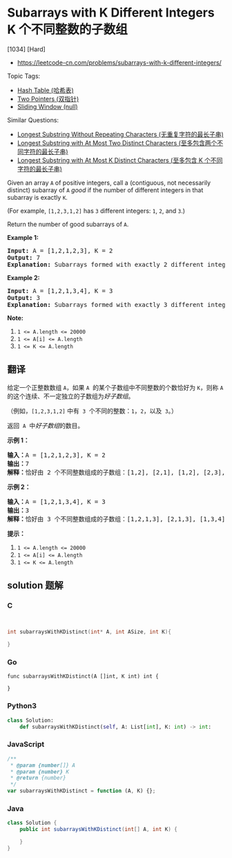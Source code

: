 # Subarrays with K Different Integers K 个不同整数的子数组

[1034] [Hard]

- https://leetcode-cn.com/problems/subarrays-with-k-different-integers/

Topic Tags:

- [Hash Table (哈希表)](https://leetcode-cn.com/tag/hash-table/)
- [Two Pointers (双指针)](https://leetcode-cn.com/tag/two-pointers/)
- [Sliding Window (null)](https://leetcode-cn.com/tag/sliding-window/)

Similar Questions:

- [Longest Substring Without Repeating Characters (无重复字符的最长子串)](https://leetcode-cn.com/problems/longest-substring-without-repeating-characters/)
- [Longest Substring with At Most Two Distinct Characters (至多包含两个不同字符的最长子串)](https://leetcode-cn.com/problems/longest-substring-with-at-most-two-distinct-characters/)
- [Longest Substring with At Most K Distinct Characters (至多包含 K 个不同字符的最长子串)](https://leetcode-cn.com/problems/longest-substring-with-at-most-k-distinct-characters/)

Given an array `A` of positive integers, call a (contiguous, not necessarily distinct) subarray of `A` _good_ if the number of different integers in that subarray is exactly `K`.

(For example, `[1,2,3,1,2]` has `3` different integers: `1`, `2`, and `3`.)

Return the number of good subarrays of `A`.

**Example 1:**

<pre><strong>Input: </strong>A = <span id="example-input-1-1">[1,2,1,2,3]</span>, K = <span id="example-input-1-2">2</span>
<strong>Output: </strong><span id="example-output-1">7</span>
<strong>Explanation: </strong>Subarrays formed with exactly 2 different integers: [1,2], [2,1], [1,2], [2,3], [1,2,1], [2,1,2], [1,2,1,2].
</pre>

**Example 2:**

<pre><strong>Input: </strong>A = <span id="example-input-2-1">[1,2,1,3,4]</span>, K = <span id="example-input-2-2">3</span>
<strong>Output: </strong><span id="example-output-2">3</span>
<strong>Explanation: </strong>Subarrays formed with exactly 3 different integers: [1,2,1,3], [2,1,3], [1,3,4].
</pre>

**Note:**

1.  `1 <= A.length <= 20000`
2.  `1 <= A[i] <= A.length`
3.  `1 <= K <= A.length`

## 翻译

给定一个正整数数组 `A`，如果 `A`  的某个子数组中不同整数的个数恰好为 `K`，则称 `A` 的这个连续、不一定独立的子数组为*好子数组*。

（例如，`[1,2,3,1,2]` 中有  `3`  个不同的整数：`1`，`2`，以及  `3`。）

返回  `A`  中*好子数组*的数目。

**示例 1：**

<pre><strong>输入：</strong>A = [1,2,1,2,3], K = 2
<strong>输出：</strong>7
<strong>解释：</strong>恰好由 2 个不同整数组成的子数组：[1,2], [2,1], [1,2], [2,3], [1,2,1], [2,1,2], [1,2,1,2].
</pre>

**示例 2：**

<pre><strong>输入：</strong>A = [1,2,1,3,4], K = 3
<strong>输出：</strong>3
<strong>解释：</strong>恰好由 3 个不同整数组成的子数组：[1,2,1,3], [2,1,3], [1,3,4].
</pre>

**提示：**

1.  `1 <= A.length <= 20000`
2.  `1 <= A[i] <= A.length`
3.  `1 <= K <= A.length`

## solution 题解

### C

```c


int subarraysWithKDistinct(int* A, int ASize, int K){

}


```

### Go

```golang
func subarraysWithKDistinct(A []int, K int) int {

}
```

### Python3

```python
class Solution:
    def subarraysWithKDistinct(self, A: List[int], K: int) -> int:

```

### JavaScript

```javascript
/**
 * @param {number[]} A
 * @param {number} K
 * @return {number}
 */
var subarraysWithKDistinct = function (A, K) {};
```

### Java

```java
class Solution {
    public int subarraysWithKDistinct(int[] A, int K) {

    }
}
```
